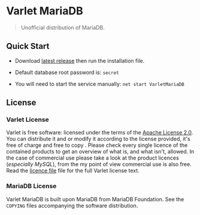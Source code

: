 # Varlet MariaDB

> Unofficial distribution of MariaDB.

## Quick Start

- Download [latest release](https://github.com/riipandi/varlet-mariadb/releases) then run the installation file.

- Default database root password is: `secret`

- You will need to start the service manually: `net start VarletMariaDB`

## License

### Varlet License

Varlet is free software: licensed under the terms of the [Apache License 2.0](//choosealicense.com/licenses/apache-2.0/).
You can distribute it and or modify it according to the license provided, it's free of charge and free to copy . Please
check every single licence of the contained products to get an overview of what is, and what isn't, allowed. In the case
of commercial use please take a look at the product licences (_especially MySQL_), from the my point of view commercial
use is also free. Read the [licence file](./license.txt) file for the full Varlet license text.

### MariaDB License

Varlet MariaDB is built upon MariaDB from MariaDB Foundation. See the `COPYING` files accompanying the software distribution.
